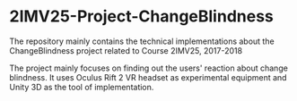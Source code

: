 # 2IMV25-Project-ChangeBlindness
The repository mainly contains the technical implementations about the ChangeBlindness project related to Course 2IMV25, 2017-2018


The project mainly focuses on finding out the users' reaction about change blindness. It uses Oculus Rift 2 VR headset as experimental equipment and Unity 3D as the tool of implementation. 
